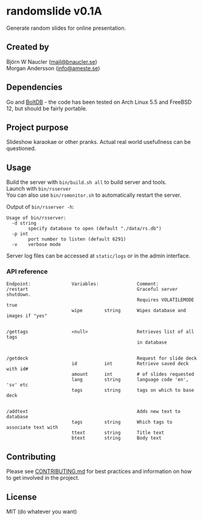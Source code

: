 # randomslide v0.1A
Generate random slides for online presentation.

## Created by
Björn W Naucler (mail@bnaucler.se)  
Morgan Andersson (info@ameste.se)

## Dependencies
Go and [BoltDB](https://github.com/boltdb/bolt) - the code has been tested on Arch Linux 5.5 and FreeBSD 12, but should be fairly portable.

## Project purpose
Slideshow karaokae or other pranks. Actual real world usefullness can be questioned.

## Usage
Build the server with `bin/build.sh all` to build server and tools.  
Launch with `bin/rsserver`  
You can also use `bin/rsmonitor.sh` to automatically restart the server.

Output of `bin/rsserver -h`:  
```
Usage of bin/rsserver:
  -d string
    	specify database to open (default "./data/rs.db")
  -p int
    	port number to listen (default 6291)
  -v	verbose mode
```

Server log files can be accessed at `static/logs` or in the admin interface.

### API reference

```
Endpoint:               Variables:              Comment:
/restart                                        Graceful server shutdown.
                                                Requires VOLATILEMODE true
                        wipe        string      Wipes database and images if "yes"


/gettags                <null>                  Retrieves list of all tags
                                                in database


/getdeck                                        Request for slide deck
                        id          int         Retrieve saved deck with id#
                        amount      int         # of slides requested
                        lang        string      language code 'en', 'sv' etc
                        tags        string      tags on which to base deck


/addtext                                        Adds new text to database
                        tags        string      Which tags to associate text with
                        ttext       string      Title text
                        btext       string      Body text

```

## Contributing
Please see [CONTRIBUTING.md](CONTRIBUTING.md) for best practices and information on how to get involved in the project.

## License
MIT (do whatever you want)
